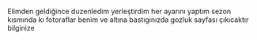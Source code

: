 Elimden geldiğince duzenledim yerleştirdim her ayarını yaptım sezon kısmında kı fotoraflar benim ve altına bastıgınızda gozluk sayfası çıkıcaktır bilginize
